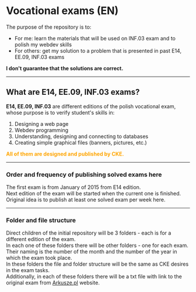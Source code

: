 # Vocational exams (EN)

The purpose of the repository is to:

- For me: learn the materials that will be used on INF.03 exam and to polish my webdev skills
- For others: get my solution to a problem that is presented in past E14, EE.09, INF.03 exams

**I don't guarantee that the solutions are correct.**

---

## What are E14, EE.09, INF.03 exams?

**E14, EE.09, INF.03** are different editions of the polish vocational exam, whose purpose is to verify student's skills in:
1. Designing a web page
2. Webdev programming
3. Understanding, designing and connecting to databases
4. Creating simple graphical files (banners, pictures, etc.)

<span style="color: orange; font-weight: bold;">All of them are designed and published by CKE.</span>
   
---

### **Order and frequency of publishing solved exams here**

The first exam is from January of 2015 from E14 edition.  
Next edition of the exam will be started when the current one is finished.  
Original idea is to publish at least one solved exam per week here.

---

### **Folder and file structure**

Direct children of the initial repository will be 3 folders - each is for a different edition of the exam.  
In each one of these folders there will be other folders - one for each exam. Their naming is the number of the month and the number of the year in which the exam took place.  
In these folders the file and folder structure will be the same as CKE desires in the exam tasks.  
Additionally, in each of these folders there will be a txt file with link to the original exam from [Arkusze.pl](https://arkusze.pl/technik-informatyk-egzamin-zawodowy/) website.